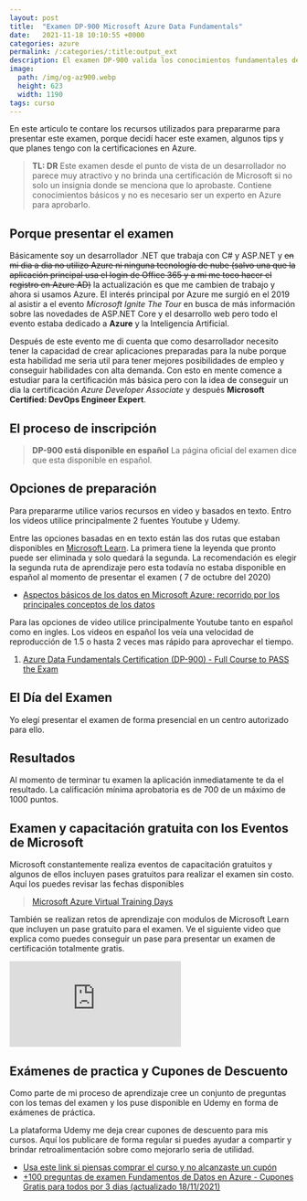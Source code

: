 ```yaml
---
layout: post
title:  "Examen DP-900 Microsoft Azure Data Fundamentals"
date:   2021-11-18 10:10:55 +0000
categories: azure
permalink: /:categories/:title:output_ext
description: El examen DP-900 valida los conocimientos fundamentales de datos y como son implementados en Azure.
image:
  path: /img/og-az900.webp
  height: 623
  width: 1190
tags: curso
---
```


En este articulo te contare los recursos utilizados para prepararme para presentar este examen, porque decidí hacer este examen, algunos tips y que planes tengo con la certificaciones en Azure.

> **TL: DR** Este examen desde el punto de vista de un desarrollador no parece muy atractivo y no brinda una certificación de Microsoft si no solo un insignia donde se menciona que lo aprobaste. Contiene conocimientos básicos y no es necesario ser un experto en Azure para aprobarlo.

## Porque presentar el examen

Básicamente soy un desarrollador .NET que trabaja con C# y ASP.NET y ~~en mi dia a dia no utilizo Azure ni ninguna tecnología de nube (salvo una que la aplicación principal usa el login de Office 365 y a mi me toco hacer el registro en Azure AD)~~ la actualización es que me cambien de trabajo y ahora si usamos Azure. El interés principal por Azure me surgió en el 2019 al asistir a el evento _Microsoft Ignite The Tour_ en busca de más información sobre las novedades de ASP.NET Core y el desarrollo web pero todo el evento estaba dedicado a **Azure** y la Inteligencia Artificial.

Después de este evento me di cuenta que como desarrollador necesito tener la capacidad de crear aplicaciones preparadas para la nube porque esta habilidad me seria util para tener mejores posibilidades de empleo y conseguir habilidades con alta demanda. Con esto en mente comence a estudiar para la certificación más básica pero con la idea de conseguir un dia la certificación *Azure Developer Associate* y después **Microsoft Certified: DevOps Engineer Expert**.

## El proceso de inscripción

> **DP-900 está disponible en español**  La página oficial del examen dice que esta disponible en español.

## Opciones de preparación

Para prepararme utilice varios recursos en video y basados en texto. Entro los videos utilice principalmente 2 fuentes Youtube y Udemy.

Entre las opciones basadas en en texto están las dos rutas que estaban disponibles en [Microsoft Learn](https://docs.microsoft.com/learn/). La primera tiene la leyenda que pronto puede ser eliminada y solo quedará la segunda. La recomendación es elegir la segunda ruta de aprendizaje pero esta todavía no estaba disponible en español al momento de presentar el examen ( 7 de octubre del 2020)

* [Aspectos básicos de los datos en Microsoft Azure: recorrido por los principales conceptos de los datos](https://docs.microsoft.com/learn/paths/azure-data-fundamentals-explore-core-data-concepts/)

Para las opciones de video utilice principalmente Youtube tanto en español como en ingles. Los videos en español los veía una velocidad de reproducción de 1.5 o hasta 2 veces mas rápido para aprovechar el tiempo.

1. [Azure Data Fundamentals Certification (DP-900) - Full Course to PASS the Exam](https://www.youtube.com/watch?v=P3qmqUZJ7l0)

## El Día del Examen

Yo elegí presentar el examen de forma presencial en un centro autorizado para ello.


## Resultados

Al momento de terminar tu examen la aplicación inmediatamente te da el resultado. La calificación mínima aprobatoria es de 700 de un máximo de 1000 puntos. 

## Examen y capacitación gratuita con los Eventos de Microsoft

Microsoft constantemente realiza eventos de capacitación gratuitos y algunos de ellos incluyen pases gratuitos para realizar el examen sin costo. Aquí los puedes revisar las fechas disponibles

>[Microsoft Azure Virtual Training Days](https://www.microsoft.com/es-es/training-days)

También se realizan retos de aprendizaje con modulos de Microsoft Learn que incluyen un pase gratuito para el examen. Ve el siguiente video que explica como puedes conseguir un pase para presentar un examen de certificación totalmente gratis.

<div class="video-responsive">
<iframe loading="lazy" src="https://www.youtube.com/embed/l6luKSYa2iU" frameborder="0" allow="accelerometer; autoplay; encrypted-media; gyroscope; picture-in-picture" allowfullscreen></iframe>
</div>

## Exámenes de practica y Cupones de Descuento

Como parte de mi proceso de aprendizaje cree un conjunto de preguntas con los temas del examen y los puse disponible en Udemy en forma de exámenes de práctica.

La plataforma Udemy me deja crear cupones de descuento para mis cursos. Aquí los publicare de forma regular si puedes ayudar a compartir y brindar retroalimentación sobre como mejorarlo seria de utilidad.

* [Usa este link si piensas comprar el curso y no alcanzaste un cupón](https://www.udemy.com/course/simulador-examen-dp-900-microsoft-azure-data-fundamentals/?referralCode=C71968EF5C408E783E56)
* [+100 preguntas de examen Fundamentos de Datos en Azure - Cupones Gratis para todos por 3 dias (actualizado 18/11/2021)](https://www.udemy.com/course/simulador-examen-dp-900-microsoft-azure-data-fundamentals/?couponCode=AZ-900-GRATIS)


